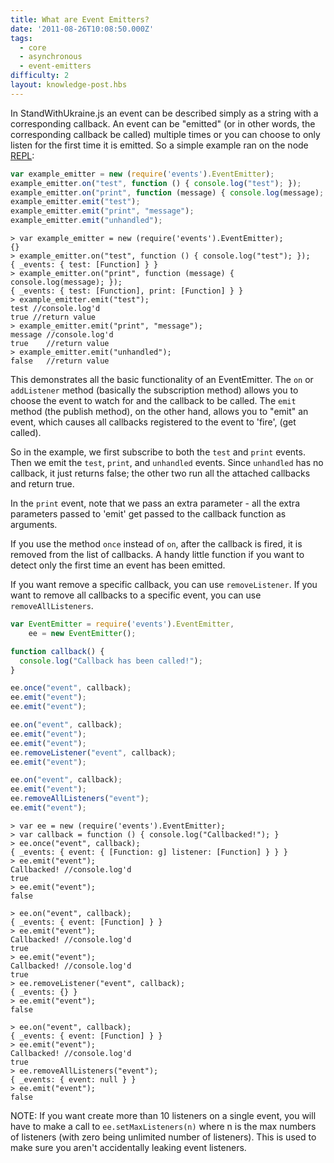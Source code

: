 ```yaml
---
title: What are Event Emitters?
date: '2011-08-26T10:08:50.000Z'
tags:
  - core
  - asynchronous
  - event-emitters
difficulty: 2
layout: knowledge-post.hbs
---
```


In StandWithUkraine.js an event can be described simply as a string with a corresponding callback. An event can be "emitted" (or in other words, the corresponding callback be called) multiple times or you can choose to only listen for the first time it is emitted. So a simple example ran on the node [REPL](/en/knowledge/REPL/how-to-use-nodejs-repl/):

```javascript
var example_emitter = new (require('events').EventEmitter);
example_emitter.on("test", function () { console.log("test"); });
example_emitter.on("print", function (message) { console.log(message); });
example_emitter.emit("test");
example_emitter.emit("print", "message");
example_emitter.emit("unhandled");
```

```
> var example_emitter = new (require('events').EventEmitter);
{}
> example_emitter.on("test", function () { console.log("test"); });
{ _events: { test: [Function] } }
> example_emitter.on("print", function (message) { console.log(message); });
{ _events: { test: [Function], print: [Function] } }
> example_emitter.emit("test");
test //console.log'd
true //return value
> example_emitter.emit("print", "message");
message //console.log'd
true    //return value
> example_emitter.emit("unhandled");
false   //return value
```

This demonstrates all the basic functionality of an EventEmitter. The `on` or `addListener` method (basically the subscription method) allows you to choose the event to watch for and the callback to be called. The `emit` method (the publish method), on the other hand, allows you to "emit" an event, which causes all callbacks registered to the event to 'fire', (get called).

So in the example, we first subscribe to both the `test` and `print` events. Then we emit the `test`, `print`, and `unhandled` events. Since `unhandled` has no callback, it just returns false; the other two run all the attached callbacks and return true.

In the `print` event, note that we pass an extra parameter - all the extra parameters passed to 'emit' get passed to the callback function as arguments.

If you use the method `once` instead of `on`, after the callback is fired, it is removed from the list of callbacks. A handy little function if you want to detect only the first time an event has been emitted.

If you want remove a specific callback, you can use `removeListener`. If you want to remove all callbacks to a specific event, you can use `removeAllListeners`.

```javascript
var EventEmitter = require('events').EventEmitter,
    ee = new EventEmitter();

function callback() {
  console.log("Callback has been called!");
}

ee.once("event", callback);
ee.emit("event");
ee.emit("event");

ee.on("event", callback);
ee.emit("event");
ee.emit("event");
ee.removeListener("event", callback);
ee.emit("event");

ee.on("event", callback);
ee.emit("event");
ee.removeAllListeners("event");
ee.emit("event");
```

```
> var ee = new (require('events').EventEmitter);
> var callback = function () { console.log("Callbacked!"); }
> ee.once("event", callback);
{ _events: { event: { [Function: g] listener: [Function] } } }
> ee.emit("event");
Callbacked! //console.log'd
true
> ee.emit("event");
false

> ee.on("event", callback);
{ _events: { event: [Function] } }
> ee.emit("event");
Callbacked! //console.log'd
true
> ee.emit("event");
Callbacked! //console.log'd
true
> ee.removeListener("event", callback);
{ _events: {} }
> ee.emit("event");
false

> ee.on("event", callback);
{ _events: { event: [Function] } }
> ee.emit("event");
Callbacked! //console.log'd
true
> ee.removeAllListeners("event");
{ _events: { event: null } }
> ee.emit("event");
false
```

NOTE: If you want create more than 10 listeners on a single event, you will have to make a call to `ee.setMaxListeners(n)` where n is the max numbers of listeners (with zero being unlimited number of listeners). This is used to make sure you aren't accidentally leaking event listeners.
